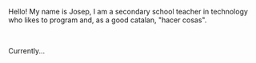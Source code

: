 Hello! 
My name is Josep, I am a secondary school teacher in technology who likes to program and, as a good catalan, "hacer cosas".  

<br> 

Currently...
